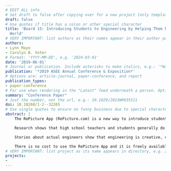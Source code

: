 ```yaml
---
# EDIT ALL info
# Set draft to false after copying over for a new project (only template/blank remains draft)
draft: false
# Use quotes if title has a colon or other special character
title: 'Board 15: Introducing Students to Engineering by Helping Them RePicture Their
  World'
# VERY IMPORTANT: list authors as their names appear in their author page, e.g.: G. Aaron Alexander, Carolyn B. Voter
authors:
- Lynn Mayo
- Carolyn B. Voter
# Format: 'YYYY-MM-DD', e.g. '2024-03-01'
date: '2019-06-01'
# Journal or publication. Include asterisks to make italics, e.g.: '*Water Resources Research*'
publication: '*2019 ASEE Annual Conference & Exposition*'
# Options are: article-journal, paper-conference, and report
publication_types:
- paper-conference
# For use when rendering in the "Latest" feed underneath a person. Options are "Journal Article", "Conference Paper" or "Report"
summary: "Conference Paper"
# Just the number, not the url, e.g.: 10.1029/2023WR035511
doi: 10.18260/1-2--32265
# Use single quotes to ensure no funny business due to special characters
abstract: |
    The RePicture App (RePicture.com) is a new way to introduce students and the public to engineering and interdisciplinary engineering teams. It uses the stories of engineering and engineers to change perceptions of engineering. The App’s goal is to increase interest and diversity in engineering and can be used in introductory engineering courses to increase students’ persistence.

    Research shows that high school teachers and students generally do not understand what engineers do and the public does not know that engineers play a vital role in saving lives. Even engineering students often mistakenly think that most engineers sit alone at desks doing math. They may not fully understand the breadth of engineer’s work or its benefits to society. This lack of understanding impacts engineering students’ persistence in engineering.

    Stories about actual engineers show that engineering is creative, collaborative, and makes a real difference in people’s lives. The RePicture App uses engineering projects all around us to tell the stories of how engineering projects are benefiting communities and the teams that make projects come to life. The App also tells the stories of individual engineers, including what they do daily on the job and why they like their job. These stories show how the work done by engineers is shaping our future and introduces students to the many different types of engineering jobs. The App also highlights that all types of people (e.g., women and other underrepresented groups) are successful engineers.

    There is no cost to use the RePicture App and it is freely available for any course where students will benefit from learning more about engineering projects or engineers. The App was developed based on a review of research regarding how to increase students’, including female students’, interest in engineering as a career. This paper discusses the potential benefits of using the App in introductory engineering courses. Because most of the data currently contained in the App regards civil engineering, we expect civil engineering courses initially will be most interested in its use. During the coming months, more stories will be added for other engineering disciplines. This is a work in progress and our goal is to present research results at a future ASEE conference.'
# VERY IMPORTANT: list project as its name appears in directory, e.g. 2019_CSLS (YYYY_ShortName)
projects:
- 
---
```

